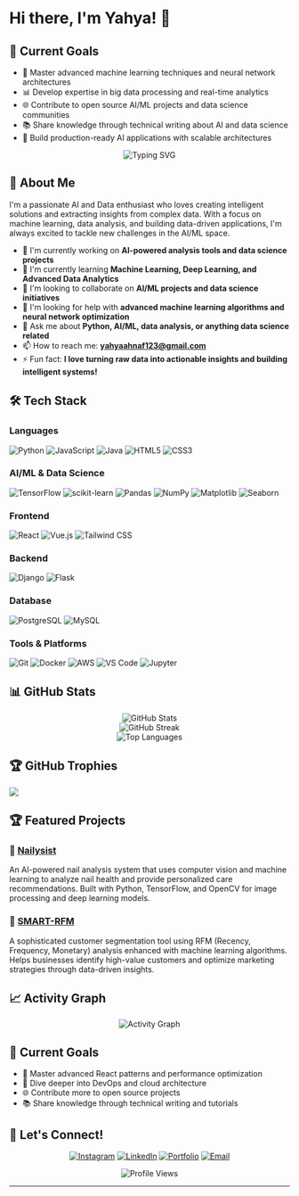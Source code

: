 # Hi there, I'm Yahya! 👋

## 🎯 Current Goals

- 🤖 Master advanced machine learning techniques and neural network architectures
- 📊 Develop expertise in big data processing and real-time analytics
- 🌐 Contribute to open source AI/ML projects and data science communities
- 📚 Share knowledge through technical writing about AI and data science
- 🚀 Build production-ready AI applications with scalable architectures

<div align="center">
  <img src="https://readme-typing-svg.herokuapp.com?font=Fira+Code&pause=1000&color=2F81F7&center=true&vCenter=true&width=435&lines=AI+and+Data+Enthusiast;Problem+Solver;Always+Learning" alt="Typing SVG" />
</div>

## 🚀 About Me

I'm a passionate AI and Data enthusiast who loves creating intelligent solutions and extracting insights from complex data. With a focus on machine learning, data analysis, and building data-driven applications, I'm always excited to tackle new challenges in the AI/ML space.

- 🔭 I'm currently working on **AI-powered analysis tools and data science projects**
- 🌱 I'm currently learning **Machine Learning, Deep Learning, and Advanced Data Analytics**
- 👯 I'm looking to collaborate on **AI/ML projects and data science initiatives**
- 🤔 I'm looking for help with **advanced machine learning algorithms and neural network optimization**
- 💬 Ask me about **Python, AI/ML, data analysis, or anything data science related**
- 📫 How to reach me: **yahyaahnaf123@gmail.com**
- ⚡ Fun fact: **I love turning raw data into actionable insights and building intelligent systems!**

## 🛠️ Tech Stack

### Languages
![Python](https://img.shields.io/badge/-Python-3776AB?style=flat-square&logo=python&logoColor=white)
![JavaScript](https://img.shields.io/badge/-JavaScript-F7DF1E?style=flat-square&logo=javascript&logoColor=black)
![Java](https://img.shields.io/badge/-Java-007396?style=flat-square&logo=java&logoColor=white)
![HTML5](https://img.shields.io/badge/-HTML5-E34F26?style=flat-square&logo=html5&logoColor=white)
![CSS3](https://img.shields.io/badge/-CSS3-1572B6?style=flat-square&logo=css3&logoColor=white)

### AI/ML & Data Science
![TensorFlow](https://img.shields.io/badge/-TensorFlow-FF6F00?style=flat-square&logo=tensorflow&logoColor=white)
![scikit-learn](https://img.shields.io/badge/-scikit--learn-F7931E?style=flat-square&logo=scikit-learn&logoColor=white)
![Pandas](https://img.shields.io/badge/-Pandas-150458?style=flat-square&logo=pandas&logoColor=white)
![NumPy](https://img.shields.io/badge/-NumPy-013243?style=flat-square&logo=numpy&logoColor=white)
![Matplotlib](https://img.shields.io/badge/-Matplotlib-11557C?style=flat-square&logo=matplotlib&logoColor=white)
![Seaborn](https://img.shields.io/badge/-Seaborn-4C72B0?style=flat-square&logo=seaborn&logoColor=white)

### Frontend
![React](https://img.shields.io/badge/-React-61DAFB?style=flat-square&logo=react&logoColor=black)
![Vue.js](https://img.shields.io/badge/-Vue.js-4FC08D?style=flat-square&logo=vue.js&logoColor=white)
![Tailwind CSS](https://img.shields.io/badge/-Tailwind%20CSS-38B2AC?style=flat-square&logo=tailwind-css&logoColor=white)

### Backend
![Django](https://img.shields.io/badge/-Django-092E20?style=flat-square&logo=django&logoColor=white)
![Flask](https://img.shields.io/badge/-Flask-000000?style=flat-square&logo=flask&logoColor=white)

### Database
![PostgreSQL](https://img.shields.io/badge/-PostgreSQL-336791?style=flat-square&logo=postgresql&logoColor=white)
![MySQL](https://img.shields.io/badge/-MySQL-4479A1?style=flat-square&logo=mysql&logoColor=white)

### Tools & Platforms
![Git](https://img.shields.io/badge/-Git-F05032?style=flat-square&logo=git&logoColor=white)
![Docker](https://img.shields.io/badge/-Docker-2496ED?style=flat-square&logo=docker&logoColor=white)
![AWS](https://img.shields.io/badge/-AWS-232F3E?style=flat-square&logo=amazon-aws&logoColor=white)
![VS Code](https://img.shields.io/badge/-VS%20Code-007ACC?style=flat-square&logo=visual-studio-code&logoColor=white)
![Jupyter](https://img.shields.io/badge/-Jupyter-F37626?style=flat-square&logo=jupyter&logoColor=white)

## 📊 GitHub Stats

<div align="center">
  <img src="https://github-readme-stats.vercel.app/api?username=yahyaokt&show_icons=true&theme=radical&hide_border=true" alt="GitHub Stats" />
</div>

<div align="center">
  <img src="https://github-readme-streak-stats.herokuapp.com/?user=yahyaokt&theme=radical&hide_border=true" alt="GitHub Streak" />
</div>

<div align="center">
  <img src="https://github-readme-stats.vercel.app/api/top-langs/?username=yahyaokt&layout=compact&theme=radical&hide_border=true" alt="Top Languages" />
</div>

## 🏆 GitHub Trophies
![](https://github-profile-trophy.vercel.app/?username=yahyaoktn&theme=onestar&title=MultiLanguage,Stars,Commits,Repositories,Followers,Experience,PullRequest)

## 🏆 Featured Projects

### 🌟 [Nailysist](https://github.com/yahyaokt/Nailysist)
An AI-powered nail analysis system that uses computer vision and machine learning to analyze nail health and provide personalized care recommendations. Built with Python, TensorFlow, and OpenCV for image processing and deep learning models.

### 🌟 [SMART-RFM](https://github.com/yahyaokt/SMART-RFM)
A sophisticated customer segmentation tool using RFM (Recency, Frequency, Monetary) analysis enhanced with machine learning algorithms. Helps businesses identify high-value customers and optimize marketing strategies through data-driven insights.

## 📈 Activity Graph

<div align="center">
  <img src="https://github-readme-activity-graph.vercel.app/graph?username=yahyaokt&theme=react-dark&hide_border=true" alt="Activity Graph" />
</div>

## 🎯 Current Goals

- 🚀 Master advanced React patterns and performance optimization
- 🔧 Dive deeper into DevOps and cloud architecture
- 🌐 Contribute more to open source projects
- 📚 Share knowledge through technical writing and tutorials

## 🤝 Let's Connect!

<div align="center">
  
[![Instagram](https://img.shields.io/badge/Instagram-%23E4405F.svg?logo=Instagram&logoColor=white)](https://www.instagram.com/yahyaokt_)
[![LinkedIn](https://img.shields.io/badge/-LinkedIn-0077B5?style=for-the-badge&logo=linkedin&logoColor=white)](https://linkedin.com/in/muhammadyahyaokt)
[![Portfolio](https://img.shields.io/badge/-Portfolio-FF5722?style=for-the-badge&logo=google-chrome&logoColor=white)](https://portofolio-yahya.netlify.app/)
[![Email](https://img.shields.io/badge/-Email-D14836?style=for-the-badge&logo=gmail&logoColor=white)](mailto:yahyaahnaf123@gmail.com)

</div>

<div align="center">
  <img src="https://komarev.com/ghpvc/?username=yahyaokt&color=blueviolet&style=flat-square&label=Profile+Views" alt="Profile Views" />
</div>

-------
